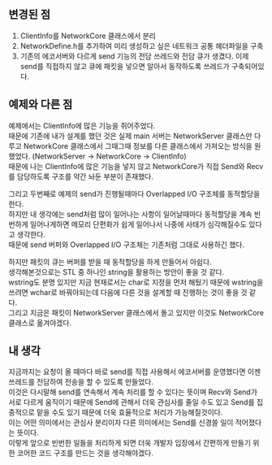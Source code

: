 ## 변경된 점
1. ClientInfo를 NetworkCore 클래스에서 분리
2. NetworkDefine.h를 추가하여 미리 생성하고 싶은 네트워크 공통 헤더파일을 구축
3. 기존의 에코서버와 다르게 send 기능의 전담 쓰레드와 전담 큐가 생겼다. 이제 send를 직접하지 않고 큐에 패킷을 넣으면 알아서 동작하도록 쓰레드가 구축되어있다.

## 예제와 다른 점
예제에서는 ClientInfo에 많은 기능을 쥐어주었다.<br>
때문에 기존에 내가 설계를 했던 것은 실제 main 서버는 NetworkServer 클래스만 다루고 NetworkCore 클래스에서 그때그때 정보를 다른 클래스에서 가져오는 방식을 원했었다. (NetworkServer -> NetworkCore -> ClientInfo)<br>
때문에 나는 ClientInfo에 많은 기능을 넣지 않고 NetworkCore가 직접 Send와 Recv를 담당하도록 구조를 약간 놔둔 부분이 존재했다.

그리고 두번째로 예제의 send가 진행될때마다 Overlapped I/O 구조체를 동적할당을 한다.<br>
하지만 내 생각에는 send처럼 많이 일어나는 사항이 일어날때마다 동적할당을 계속 빈번하게 일어나게하면 메모리 단편화가 쉽게 일어나서 나중에 사태가 심각해질수도 있다고 생각한다.<br>
때문에 send 버퍼와 Overlapped I/O 구조체는 기존처럼 그대로 사용하긴 했다.

하지만 패킷의 큐는 버퍼를 받을 때 동적할당을 하게 만들어서 아쉽다.<br>
생각해본것으로는 STL 중 하나인 string을 활용하는 방안이 좋을 것 같다.<br>
wstring도 분명 있지만 지금 현재로서는 char로 지정을 먼저 해뒀기 때문에 wstring을 쓰려면 wchar로 바꿔야되는데 다음에 다른 것을 설계할 때 진행하는 것이 좋을 것 같다.<br>
그리고 지금은 패킷이 NetworkServer 클래스에서 돌고 있지만 이것도 NetworkCore 클래스로 옮겨야겠다.

## 내 생각
지금까지는 요청이 올 때마다 바로 send를 직접 사용해서 에코서버를 운영했다면 이젠 쓰레드를 전담하여 전송을 할 수 있도록 만들었다.<br>
이것은 다시말해 send를 연속해서 계속 처리를 할 수 있다는 뜻이며 Recv와 Send가 서로 다르게 움직이기 때문에 Send에 관해서 더욱 관심사를 줄일 수도 있고 Send를 집중적으로 맡을 수도 있기 때문에 더욱 효율적으로 처리가 가능해질것이다.<br>
이는 어떤 의미에서는 관심사 분리이자 다른 의미에서는 Send를 신경쓸 일이 적어졌다는 뜻이다.<br>
이렇게 앞으로 빈번한 일들을 처리하게 되면 더욱 개발자 입장에서 간편하게 만들기 위한 코어한 코드 구조를 만드는 것을 생각해야겠다.
